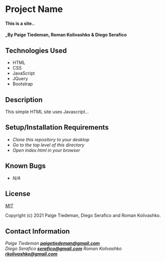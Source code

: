 # Project Name

#### This is a site..

#### _By Paige Tiedeman, Roman Kolivashko & Diego Serafico

## Technologies Used

* HTML
* CSS
* JavaScript
* JQuery
* Bootstrap

## Description

This simple HTML site uses Javascript...

## Setup/Installation Requirements

* _Clone this repository to your desktop_
* _Go to the top level of this directory_
* _Open index.html in your browser_

## Known Bugs

* _N/A_

## License

_[MIT](https://opensource.org/licenses/MIT)_

Copyright (c) 2021 Paige Tiedeman, Diego Serafico and Roman Kolivashko.

## Contact Information

_Paige Tiedeman **paigetiedeman@gmail.com**_  
_Diego Serafico **serafico@gmail.com**_
_Roman Kolivashko **rkolivashko@gmail.com**_
